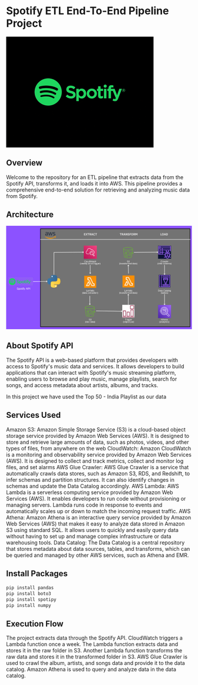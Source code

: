 # Spotify ETL End-To-End Pipeline Project
<img align="center" alt="coding" width="400" src="https://github.com/Shoaib9288/AWS_DataEngineering_Projects/blob/main/spotify-etl-aws-data-pipeline-project/Spotify.gif">

## Overview
Welcome to the repository for an ETL pipeline that extracts data from the Spotify API, transforms it, and loads it into AWS. This pipeline provides a comprehensive end-to-end solution for retrieving and analyzing music data from Spotify.

## Architecture
![logo](https://github.com/Shoaib9288/AWS_DataEngineering_Projects/blob/main/spotify-etl-aws-data-pipeline-project/Snapshots/Architecture.jpeg)

## About Spotify API
The Spotify API is a web-based platform that provides developers with access to Spotify's music data and services. It allows developers to build applications that can interact with Spotify's music streaming platform, enabling users to browse and play music, manage playlists, search for songs, and access metadata about artists, albums, and tracks.

In this project we have used the Top 50 - India Playlist as our data

## Services Used
Amazon S3: Amazon Simple Storage Service (S3) is a cloud-based object storage service provided by Amazon Web Services (AWS). It is designed to store and retrieve large amounts of data, such as photos, videos, and other types of files, from anywhere on the web
CloudWatch: Amazon CloudWatch is a monitoring and observability service provided by Amazon Web Services (AWS). It is designed to collect and track metrics, collect and monitor log files, and set alarms
AWS Glue Crawler: AWS Glue Crawler is a service that automatically crawls data stores, such as Amazon S3, RDS, and Redshift, to infer schemas and partition structures. It can also identify changes in schemas and update the Data Catalog accordingly.
AWS Lambda: AWS Lambda is a serverless computing service provided by Amazon Web Services (AWS). It enables developers to run code without provisioning or managing servers. Lambda runs code in response to events and automatically scales up or down to match the incoming request traffic.
AWS Athena: Amazon Athena is an interactive query service provided by Amazon Web Services (AWS) that makes it easy to analyze data stored in Amazon S3 using standard SQL. It allows users to quickly and easily query data without having to set up and manage complex infrastructure or data warehousing tools.
Data Catalog: The Data Catalog is a central repository that stores metadata about data sources, tables, and transforms, which can be queried and managed by other AWS services, such as Athena and EMR.

## Install Packages
```
pip install pandas
pip install boto3
pip install spotipy
pip install numpy
```

## Execution Flow
The project extracts data through the Spotify API.
CloudWatch triggers a Lambda function once a week.
The Lambda function extracts data and stores it in the raw folder in S3.
Another Lambda function transforms the raw data and stores it in the transformed folder in S3.
AWS Glue Crawler is used to crawl the album, artists, and songs data and provide it to the data catalog.
Amazon Athena is used to query and analyze data in the data catalog.
